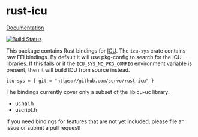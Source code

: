 # rust-icu

[Documentation](https://doc.servo.org/icu_sys/)

[![Build Status](https://travis-ci.org/servo/rust-icu.svg?branch=master)](https://travis-ci.org/servo/rust-icu)

This package contains Rust bindings for [ICU](http://site.icu-project.org/).
The `icu-sys` crate contains raw FFI bindings. By default it will use
pkg-config to search for the ICU libraries. If this fails or if the
`ICU_SYS_NO_PKG_CONFIG` environment variable is present, then it will build
ICU from source instead.

```
icu-sys = { git = "https://github.com/servo/rust-icu" }
```

The bindings currently cover only a subset of the libicu-uc library:

* uchar.h
* uscript.h

If you need bindings for features that are not yet included, please file an
issue or submit a pull request!

